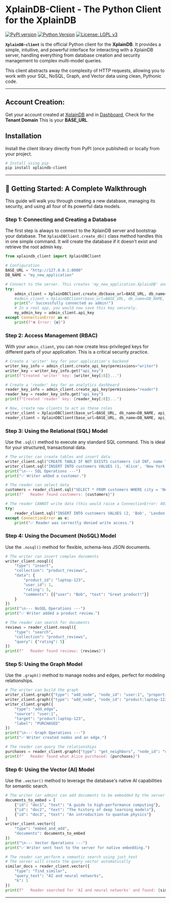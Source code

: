 # XplainDB-Client - The Python Client for the XplainDB
[![PyPI version](https://img.shields.io/pypi/v/XplainDB-client.svg)](https://pypi.python.org/pypi/XplainDB-client)
[![Python Version](https://img.shields.io/badge/python-3.8+-blue.svg)](https://www.python.org/downloads/)
[![License: LGPL v3](https://img.shields.io/badge/License-LGPL_v3-blue.svg)](https://www.gnu.org/licenses/lgpl-3.0)

**`XplainDB-client`** is the official Python client for the **XplainDB**. It provides a simple, intuitive, and powerful interface for interacting with a XplainDB server, handling everything from database creation and security management to complex multi-model queries.

This client abstracts away the complexity of HTTP requests, allowing you to work with your SQL, NoSQL, Graph, and Vector data using clean, Pythonic code.

---
## Account Creation:
Get your account created at [XplainDB](https://xplaindb.xplainnn.com/signup/) and in [Dashboard](https://xplaindb.xplainnn.com/dashboard/), Check for the **Tenant Domain**
This is your **BASE_URL**.
## Installation

Install the client library directly from PyPI (once published) or locally from your project.

```bash
# Install using pip
pip install xplaindb-client
````

-----

## 📖 Getting Started: A Complete Walkthrough

This guide will walk you through creating a new database, managing its security, and using all four of its powerful data models.

### Step 1: Connecting and Creating a Database

The first step is always to connect to the XplainDB server and bootstrap your database. The `XplainDBClient.create_db()` class method handles this in one simple command. It will create the database if it doesn't exist and retrieve the root admin key.

```python
from xplaindb_client import XplainDBClient

# Configuration
BASE_URL = "http://127.0.0.1:8000"
DB_NAME = "my_new_application"

# Connect to the server. This creates 'my_new_application.XplainDB' and gets the admin key.
try:
    admin_client = XplainDBClient.create_db(base_url=BASE_URL, db_name=DB_NAME)
    #admin_client = XplainDBClient(base_url=BASE_URL, db_name=DB_NAME, api_key=API_KEY) if the database #already exists
    print("✅ Successfully connected as admin!")
    # In a real app, you would now save this key securely.
    my_admin_key = admin_client.api_key
except ConnectionError as e:
    print(f"❌ Error: {e}")
```

### Step 2: Access Management (RBAC)

With your `admin_client`, you can now create less-privileged keys for different parts of your application. This is a critical security practice.

```python
# Create a 'writer' key for your application's backend
writer_key_info = admin_client.create_api_key(permissions="writer")
writer_key = writer_key_info.get("api_key")
print(f"Created 'writer' key: {writer_key[:8]}...")

# Create a 'reader' key for an analytics dashboard
reader_key_info = admin_client.create_api_key(permissions="reader")
reader_key = reader_key_info.get("api_key")
print(f"Created 'reader' key: {reader_key[:8]}...")

# Now, create new clients to act as these roles
writer_client = XplainDBClient(base_url=BASE_URL, db_name=DB_NAME, api_key=writer_key)
reader_client = XplainDBClient(base_url=BASE_URL, db_name=DB_NAME, api_key=reader_key)
```

### Step 3: Using the Relational (SQL) Model

Use the `.sql()` method to execute any standard SQL command. This is ideal for your structured, transactional data.

```python
# The writer can create tables and insert data
writer_client.sql("CREATE TABLE IF NOT EXISTS customers (id INT, name TEXT, city TEXT)")
writer_client.sql("INSERT INTO customers VALUES (1, 'Alice', 'New York')")
print("\n--- SQL Operations ---")
print("✅ Writer added a customer.")

# The reader can select data
customers = reader_client.sql("SELECT * FROM customers WHERE city = 'New York'")
print(f"   Reader found customers: {customers}")

# The reader CANNOT write data (this would raise a ConnectionError: 403 Forbidden)
try:
    reader_client.sql("INSERT INTO customers VALUES (2, 'Bob', 'London')")
except ConnectionError as e:
    print("✅ Reader was correctly denied write access.")
```

### Step 4: Using the Document (NoSQL) Model

Use the `.nosql()` method for flexible, schema-less JSON documents.

```python
# The writer can insert complex documents
writer_client.nosql({
    "type": "insert",
    "collection": "product_reviews",
    "data": {
        "product_id": "laptop-123",
        "user_id": 1,
        "rating": 5,
        "comments": [{"user": "Bob", "text": "Great product!"}]
    }
})
print("\n--- NoSQL Operations ---")
print("✅ Writer added a product review.")

# The reader can search for documents
reviews = reader_client.nosql({
    "type": "search",
    "collection": "product_reviews",
    "query": {"rating": 5}
})
print(f"   Reader found reviews: {reviews}")
```

### Step 5: Using the Graph Model

Use the `.graph()` method to manage nodes and edges, perfect for modeling relationships.

```python
# The writer can build the graph
writer_client.graph({"type": "add_node", "node_id": "user:1", "properties": {"name": "Alice"}})
writer_client.graph({"type": "add_node", "node_id": "product:laptop-123", "properties": {"price": 1200}})
writer_client.graph({
    "type": "add_edge",
    "source": "user:1",
    "target": "product:laptop-123",
    "label": "PURCHASED"
})
print("\n--- Graph Operations ---")
print("✅ Writer created nodes and an edge.")

# The reader can query the relationships
purchases = reader_client.graph({"type": "get_neighbors", "node_id": "user:1"})
print(f"   Reader found what Alice purchased: {purchases}")
```

### Step 6: Using the Vector (AI) Model

Use the `.vector()` method to leverage the database's native AI capabilities for semantic search.

```python
# The writer (or admin) can add documents to be embedded by the server
documents_to_embed = [
    {"id": "doc1", "text": "A guide to high-performance computing"},
    {"id": "doc2", "text": "The history of deep learning models"},
    {"id": "doc3", "text": "An introduction to quantum physics"}
]
writer_client.vector({
    "type": "embed_and_add",
    "documents": documents_to_embed
})
print("\n--- Vector Operations ---")
print("✅ Writer sent text to the server for native embedding.")

# The reader can perform a semantic search using just text
# The server will create the query vector automatically
similar_docs = reader_client.vector({
    "type": "find_similar",
    "query_text": "AI and neural networks",
    "k": 1
})
print(f"   Reader searched for 'AI and neural networks' and found: {similar_docs}")
```

-----